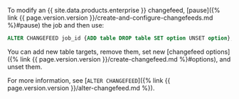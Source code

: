 To modify an {{ site.data.products.enterprise }} changefeed, [pause]({% link {{ page.version.version }}/create-and-configure-changefeeds.md %}#pause) the job and then use:

~~~ sql
ALTER CHANGEFEED job_id {ADD table DROP table SET option UNSET option};
~~~

You can add new table targets, remove them, set new [changefeed options]({% link {{ page.version.version }}/create-changefeed.md %}#options), and unset them.

For more information, see [`ALTER CHANGEFEED`]({% link {{ page.version.version }}/alter-changefeed.md %}).
